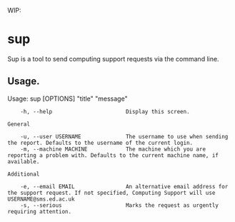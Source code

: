 WIP:

# sup #

Sup is a tool to send computing support requests via the command line.

## Usage. ##

Usage: sup [OPTIONS] "title" "message"

    	-h, --help                       Display this screen.

	General

    	-u, --user USERNAME              The username to use when sending the report. Defaults to the username of the current login.
    	-m, --machine MACHINE            The machine which you are reporting a problem with. Defaults to the current machine name, if available.

	Additional

	    -e, --email EMAIL                An alternative email address for the support request. If not specified, Computing Support will use USERNAME@sms.ed.ac.uk
	    -s, --serious                    Marks the request as urgently requiring attention.

